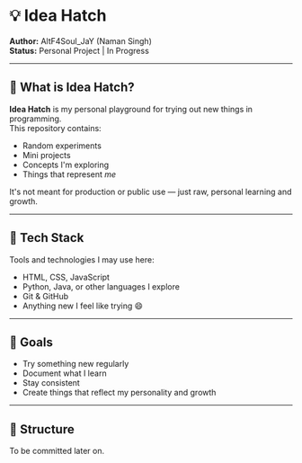 # 💡 Idea Hatch

**Author:** AltF4Soul_JaY (Naman Singh)  
**Status:** Personal Project | In Progress

---

## 🧠 What is Idea Hatch?

**Idea Hatch** is my personal playground for trying out new things in programming.  
This repository contains:
- Random experiments
- Mini projects
- Concepts I'm exploring
- Things that represent *me*

It's not meant for production or public use — just raw, personal learning and growth.

---

## 🧰 Tech Stack

Tools and technologies I may use here:
- HTML, CSS, JavaScript
- Python, Java, or other languages I explore
- Git & GitHub
- Anything new I feel like trying 😄

---

## 🎯 Goals

- Try something new regularly
- Document what I learn
- Stay consistent
- Create things that reflect my personality and growth

---

## 📁 Structure

To be committed later on.
